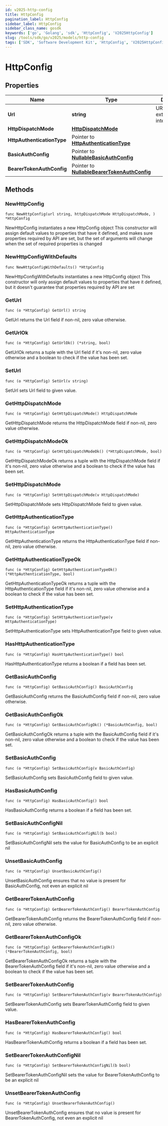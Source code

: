 ```yaml
---
id: v2025-http-config
title: HttpConfig
pagination_label: HttpConfig
sidebar_label: HttpConfig
sidebar_class_name: gosdk
keywords: ['go', 'Golang', 'sdk', 'HttpConfig', 'V2025HttpConfig']
slug: /tools/sdk/go/v2025/models/http-config
tags: ['SDK', 'Software Development Kit', 'HttpConfig', 'V2025HttpConfig']
---
```


# HttpConfig

## Properties

| Name | Type | Description | Notes |
| --- | --- | --- | --- |
| **Url** | **string** | URL of the external/custom integration. |
| **HttpDispatchMode** | [**HttpDispatchMode**](http-dispatch-mode) |  |
| **HttpAuthenticationType** | Pointer to [**HttpAuthenticationType**](http-authentication-type) |  | [optional] [default to HTTPAUTHENTICATIONTYPE_NO_AUTH] |
| **BasicAuthConfig** | Pointer to [**NullableBasicAuthConfig**](basic-auth-config) |  | [optional] |
| **BearerTokenAuthConfig** | Pointer to [**NullableBearerTokenAuthConfig**](bearer-token-auth-config) |  | [optional] |

## Methods

### NewHttpConfig

`func NewHttpConfig(url string, httpDispatchMode HttpDispatchMode, ) *HttpConfig`

NewHttpConfig instantiates a new HttpConfig object This constructor will assign default values to properties that have it defined, and makes sure properties required by API are set, but the set of arguments will change when the set of required properties is changed

### NewHttpConfigWithDefaults

`func NewHttpConfigWithDefaults() *HttpConfig`

NewHttpConfigWithDefaults instantiates a new HttpConfig object This constructor will only assign default values to properties that have it defined, but it doesn't guarantee that properties required by API are set

### GetUrl

`func (o *HttpConfig) GetUrl() string`

GetUrl returns the Url field if non-nil, zero value otherwise.

### GetUrlOk

`func (o *HttpConfig) GetUrlOk() (*string, bool)`

GetUrlOk returns a tuple with the Url field if it's non-nil, zero value otherwise and a boolean to check if the value has been set.

### SetUrl

`func (o *HttpConfig) SetUrl(v string)`

SetUrl sets Url field to given value.

### GetHttpDispatchMode

`func (o *HttpConfig) GetHttpDispatchMode() HttpDispatchMode`

GetHttpDispatchMode returns the HttpDispatchMode field if non-nil, zero value otherwise.

### GetHttpDispatchModeOk

`func (o *HttpConfig) GetHttpDispatchModeOk() (*HttpDispatchMode, bool)`

GetHttpDispatchModeOk returns a tuple with the HttpDispatchMode field if it's non-nil, zero value otherwise and a boolean to check if the value has been set.

### SetHttpDispatchMode

`func (o *HttpConfig) SetHttpDispatchMode(v HttpDispatchMode)`

SetHttpDispatchMode sets HttpDispatchMode field to given value.

### GetHttpAuthenticationType

`func (o *HttpConfig) GetHttpAuthenticationType() HttpAuthenticationType`

GetHttpAuthenticationType returns the HttpAuthenticationType field if non-nil, zero value otherwise.

### GetHttpAuthenticationTypeOk

`func (o *HttpConfig) GetHttpAuthenticationTypeOk() (*HttpAuthenticationType, bool)`

GetHttpAuthenticationTypeOk returns a tuple with the HttpAuthenticationType field if it's non-nil, zero value otherwise and a boolean to check if the value has been set.

### SetHttpAuthenticationType

`func (o *HttpConfig) SetHttpAuthenticationType(v HttpAuthenticationType)`

SetHttpAuthenticationType sets HttpAuthenticationType field to given value.

### HasHttpAuthenticationType

`func (o *HttpConfig) HasHttpAuthenticationType() bool`

HasHttpAuthenticationType returns a boolean if a field has been set.

### GetBasicAuthConfig

`func (o *HttpConfig) GetBasicAuthConfig() BasicAuthConfig`

GetBasicAuthConfig returns the BasicAuthConfig field if non-nil, zero value otherwise.

### GetBasicAuthConfigOk

`func (o *HttpConfig) GetBasicAuthConfigOk() (*BasicAuthConfig, bool)`

GetBasicAuthConfigOk returns a tuple with the BasicAuthConfig field if it's non-nil, zero value otherwise and a boolean to check if the value has been set.

### SetBasicAuthConfig

`func (o *HttpConfig) SetBasicAuthConfig(v BasicAuthConfig)`

SetBasicAuthConfig sets BasicAuthConfig field to given value.

### HasBasicAuthConfig

`func (o *HttpConfig) HasBasicAuthConfig() bool`

HasBasicAuthConfig returns a boolean if a field has been set.

### SetBasicAuthConfigNil

`func (o *HttpConfig) SetBasicAuthConfigNil(b bool)`

SetBasicAuthConfigNil sets the value for BasicAuthConfig to be an explicit nil

### UnsetBasicAuthConfig

`func (o *HttpConfig) UnsetBasicAuthConfig()`

UnsetBasicAuthConfig ensures that no value is present for BasicAuthConfig, not even an explicit nil

### GetBearerTokenAuthConfig

`func (o *HttpConfig) GetBearerTokenAuthConfig() BearerTokenAuthConfig`

GetBearerTokenAuthConfig returns the BearerTokenAuthConfig field if non-nil, zero value otherwise.

### GetBearerTokenAuthConfigOk

`func (o *HttpConfig) GetBearerTokenAuthConfigOk() (*BearerTokenAuthConfig, bool)`

GetBearerTokenAuthConfigOk returns a tuple with the BearerTokenAuthConfig field if it's non-nil, zero value otherwise and a boolean to check if the value has been set.

### SetBearerTokenAuthConfig

`func (o *HttpConfig) SetBearerTokenAuthConfig(v BearerTokenAuthConfig)`

SetBearerTokenAuthConfig sets BearerTokenAuthConfig field to given value.

### HasBearerTokenAuthConfig

`func (o *HttpConfig) HasBearerTokenAuthConfig() bool`

HasBearerTokenAuthConfig returns a boolean if a field has been set.

### SetBearerTokenAuthConfigNil

`func (o *HttpConfig) SetBearerTokenAuthConfigNil(b bool)`

SetBearerTokenAuthConfigNil sets the value for BearerTokenAuthConfig to be an explicit nil

### UnsetBearerTokenAuthConfig

`func (o *HttpConfig) UnsetBearerTokenAuthConfig()`

UnsetBearerTokenAuthConfig ensures that no value is present for BearerTokenAuthConfig, not even an explicit nil
